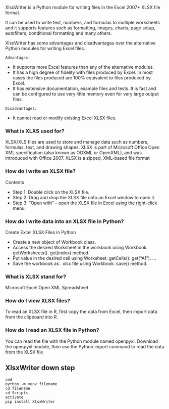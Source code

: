 XlsxWriter is a Python module for writing files in the Excel 2007+ XLSX file format.

It can be used to write text, numbers, and formulas to multiple worksheets and it supports features such as formatting, images, charts, page setup, autofilters, conditional formatting and many others.

XlsxWriter has some advantages and disadvantages over the alternative Python modules for writing Excel files.

    Advantages:

   - It supports more Excel features than any of the alternative modules.
   - It has a high degree of fidelity with files produced by Excel. In most cases the files produced are 100% equivalent to files produced by Excel.
   - It has extensive documentation, example files and tests.
    It is fast and can be configured to use very little memory even for very large output files.

    Disadvantages:

   - It cannot read or modify existing Excel XLSX files.


   ### What is XLXS used for?
   XLSX/XLS files are used to store and manage data such as numbers,
 formulas, text, and drawing shapes. XLSX is part of Microsoft Office Open XML specification (also known as OOXML or OpenXML),
 and was introduced with Office 2007. XLSX is a zipped, XML-based file format

### How do I write an XLSX file?
Contents

- Step 1: Double click on the XLSX file.
- Step 2: Drag and drop the XLSX file onto an Excel window to open it.
- Step 3: “Open with” – open the XLSX file in Excel using the right-click menu.


### How do I write data into an XLSX file in Python?
Create Excel XLSX Files in Python

- Create a new object of Workbook class.
- Access the desired Worksheet in the workbook using Workbook. getWorksheets(). get(index) method.
- Put value in the desired cell using Worksheet. getCells(). get(“A1”). ...
- Save the workbook as . xlsx file using Workbook. save() method.

 ### What is XLSX stand for?
Microsoft Excel Open XML Spreadsheet


 ### How do I view XLSX files?
To read an XLSX file in R, first copy the data from Excel, then import data from the clipboard into R.

### How do I read an XLSX file in Python? 
You can read the file with the Python module named openpyxl.
 Download the openpyxl module, then use the Python import command to read the data from the XLSX file
 
 ## XlsxWriter down step
    cmd
    python -m venv filename
    cd filename
    cd Scripts
    activate
    pip install XlsxWriter

   
